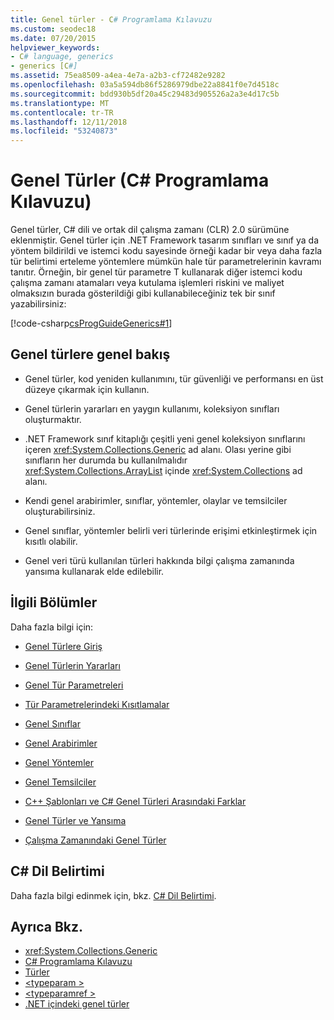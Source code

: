 ```yaml
---
title: Genel türler - C# Programlama Kılavuzu
ms.custom: seodec18
ms.date: 07/20/2015
helpviewer_keywords:
- C# language, generics
- generics [C#]
ms.assetid: 75ea8509-a4ea-4e7a-a2b3-cf72482e9282
ms.openlocfilehash: 03a5a594db86f5286979dbe22a8841f0e7d4518c
ms.sourcegitcommit: bdd930b5df20a45c29483d905526a2a3e4d17c5b
ms.translationtype: MT
ms.contentlocale: tr-TR
ms.lasthandoff: 12/11/2018
ms.locfileid: "53240873"
---
```

# <a name="generics-c-programming-guide"></a>Genel Türler (C# Programlama Kılavuzu)
Genel türler, C# dili ve ortak dil çalışma zamanı (CLR) 2.0 sürümüne eklenmiştir. Genel türler için .NET Framework tasarım sınıfları ve sınıf ya da yöntem bildirildi ve istemci kodu sayesinde örneği kadar bir veya daha fazla tür belirtimi erteleme yöntemlere mümkün hale tür parametrelerinin kavramı tanıtır. Örneğin, bir genel tür parametre T kullanarak diğer istemci kodu çalışma zamanı atamaları veya kutulama işlemleri riskini ve maliyet olmaksızın burada gösterildiği gibi kullanabileceğiniz tek bir sınıf yazabilirsiniz:  
  
 [!code-csharp[csProgGuideGenerics#1](../../../csharp/programming-guide/generics/codesnippet/CSharp/index_1.cs)]  
  
## <a name="generics-overview"></a>Genel türlere genel bakış  
  
-   Genel türler, kod yeniden kullanımını, tür güvenliği ve performansı en üst düzeye çıkarmak için kullanın.  
  
-   Genel türlerin yararları en yaygın kullanımı, koleksiyon sınıfları oluşturmaktır.  
  
-   .NET Framework sınıf kitaplığı çeşitli yeni genel koleksiyon sınıflarını içeren <xref:System.Collections.Generic> ad alanı. Olası yerine gibi sınıfların her durumda bu kullanılmalıdır <xref:System.Collections.ArrayList> içinde <xref:System.Collections> ad alanı.  
  
-   Kendi genel arabirimler, sınıflar, yöntemler, olaylar ve temsilciler oluşturabilirsiniz.  
  
-   Genel sınıflar, yöntemler belirli veri türlerinde erişimi etkinleştirmek için kısıtlı olabilir.  
  
-   Genel veri türü kullanılan türleri hakkında bilgi çalışma zamanında yansıma kullanarak elde edilebilir.  
  
## <a name="related-sections"></a>İlgili Bölümler  
 Daha fazla bilgi için:  
  
-   [Genel Türlere Giriş](../../../csharp/programming-guide/generics/introduction-to-generics.md)  
  
-   [Genel Türlerin Yararları](../../../csharp/programming-guide/generics/benefits-of-generics.md)  
  
-   [Genel Tür Parametreleri](../../../csharp/programming-guide/generics/generic-type-parameters.md)  
  
-   [Tür Parametrelerindeki Kısıtlamalar](../../../csharp/programming-guide/generics/constraints-on-type-parameters.md)  
  
-   [Genel Sınıflar](../../../csharp/programming-guide/generics/generic-classes.md)  
  
-   [Genel Arabirimler](../../../csharp/programming-guide/generics/generic-interfaces.md)  
  
-   [Genel Yöntemler](../../../csharp/programming-guide/generics/generic-methods.md)  
  
-   [Genel Temsilciler](../../../csharp/programming-guide/generics/generic-delegates.md)  
  
-   [C++ Şablonları ve C# Genel Türleri Arasındaki Farklar](../../../csharp/programming-guide/generics/differences-between-cpp-templates-and-csharp-generics.md)  
  
-   [Genel Türler ve Yansıma](../../../csharp/programming-guide/generics/generics-and-reflection.md)  
  
-   [Çalışma Zamanındaki Genel Türler](../../../csharp/programming-guide/generics/generics-in-the-run-time.md)  
  
## <a name="c-language-specification"></a>C# Dil Belirtimi  
 Daha fazla bilgi edinmek için, bkz. [C# Dil Belirtimi](~/_csharplang/spec/types.md#constructed-types).  
  
## <a name="see-also"></a>Ayrıca Bkz.

- <xref:System.Collections.Generic>  
- [C# Programlama Kılavuzu](../../../csharp/programming-guide/index.md)  
- [Türler](../../../csharp/programming-guide/types/index.md)  
- [\<typeparam >](../../../csharp/programming-guide/xmldoc/typeparam.md)  
- [\<typeparamref >](../../../csharp/programming-guide/xmldoc/typeparamref.md)  
- [.NET içindeki genel türler](../../../standard/generics/index.md)  